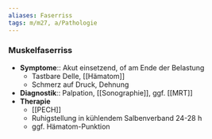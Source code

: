 ```yaml
---
aliases: Faserriss
tags: m/m27, a/Pathologie
---
```

### Muskelfaserriss
- **Symptome**:: Akut einsetzend, of am Ende der Belastung
	- Tastbare Delle, [[Hämatom]]
	- Schmerz auf Druck, Dehnung
- **Diagnostik**:: Palpation, [[Sonographie]], ggf. [[MRT]]
- **Therapie**
	- [[PECH]]
	- Ruhigstellung in kühlendem Salbenverband 24-28 h
	- ggf. Hämatom-Punktion